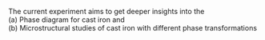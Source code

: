 The current experiment aims to get deeper insights into the <br>
(a) Phase diagram for cast iron and <br>
(b) Microstructural studies of cast iron with different phase transformations
